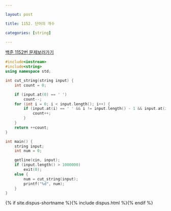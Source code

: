 ```yaml
---

layout: post

title: 1152. 단어의 개수

categories: [string]

---
```


[백준 1152번 문제보러가기](https://www.acmicpc.net/problem/1152)

```cpp
#include<iostream>
#include<string>
using namespace std;

int cut_string(string input) {
	int count = 0;

	if (input.at(0) == ' ')
		count--;
	for (int i = 0; i < input.length(); i++) {
		if (input.at(i) == ' ' && i != input.length() - 1 && input.at(i + 1) != ' ') {
			count++;
		}
	}
	return ++count;
}

int main() {
	string input;
	int num = 0;

	getline(cin, input);
	if (input.length() > 1000000)
		exit(0);
	else {
		num = cut_string(input);
		printf("%d", num);
	}
}
```

{% if site.dispus-shortname %}{% include dispus.html %}{% endif %}